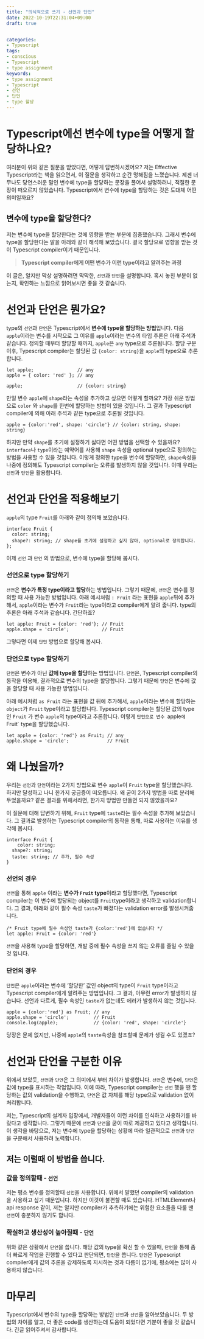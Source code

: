 ```yaml
---
title: "의식적으로 쓰기 - 선언과 단언"
date: 2022-10-19T22:31:04+09:00
draft: true


categories:
- Typescript
tags:
- conscious
- Typescript
- type assignment
keywords:
- type assignment
- Typescript
- 선언
- 단언
- type 할당
---
```


# Typescript에선 변수에 type을 어떻게 할당하나요?

여러분이 위와 같은 질문을 받았다면, 어떻게 답변하시겠어요? 저는 Effective Typescript라는 책을 읽으면서, 이 질문을 생각하고 순간 멍해짐을 느꼈습니다. 제겐 너무나도 당연스러운 말인 변수에 type을 할당하는 문장을 풀어서 설명하려니, 적절한 문장이 떠오르지 않았습니다. Typescript에서  변수에 type을 할당하는 것은 도대체 어떤 의미일까요?

## 변수에 type을 할당한다?

저는 변수에 type을 할당한다는 것에 영향을 받는 부분에 집중했습니다. 그래서 변수에 type을 할당한다는 말을 아래와 같이 해석해 보았습니다. 결국 할당으로 영향을 받는 것이 Typescript compiler이기 때문입니다.

> **Typescript compiler에게 어떤 변수가 이런 type이라고 알려주는 과정**
> 

 이 글은, 알지만 막상 설명하려면 막막한, `선언`과 `단언`을 설명합니다. 혹시 놓친 부분이 없는지, 확인하는 느낌으로 읽어보시면 좋을 것 같습니다.

# 선언과 단언은 뭔가요?

 type의 `선언`과 `단언`은 Typescript에서 **변수에 type을 할당하는 방법**입니다. 다음 `apple`이라는 변수를 시작으로 그 이유를  `apple`이라는 변수의 타입 추론은 아래 주석과 같습니다. 정의할 때부터 할당할 때까지, `apple`은 `any` type으로 추론됩니다. 할당 구문 이후, Typescript compiler는 할당된 값 `{color: string}`을 `apple`의 type으로 추론합니다.

```tsx
let apple;                // any
apple = { color: 'red' }; // any

apple;                    // {color: string}
```

만일 변수 `apple`에 `shape`라는 속성을 추가하고 싶으면 어떻게 할까요? 가장 쉬운 방법으로 `color` 와 `shape`를 한번에 할당하는 방법이 있을 것입니다. 그 결과 Typescript compiler에 의해 아래 주석과 같은 type으로 추론될 것입니다. 

```tsx
apple = {color:'red', shape: 'circle'} // {color: string, shape: string}
```

 하지만 만약 `shape`를 초기에 설정하기 싫다면 어떤 방법을 선택할 수 있을까요? `interface`나 `type`이라는 예약어를 사용해 `shape` 속성을 optional type으로 정의하는 방법을 사용할 수 있을 것입니다. 이렇게 정의한 type을 변수에 할당하면, `shape`속성을 나중에 정의해도 Typescript compiler는 오류를 발생하지 않을 것입니다. 이때 우리는 `선언`과 `단언`을 활용합니다.

# 선언과 단언을 적용해보기

`apple`의 type `Fruit`를 아래와 같이 정의해 보았습니다.

```tsx
interface Fruit {
  color: string;
  shape?: string; // shape를 초기에 설정하고 싶지 않아, optional로 정의합니다.
};
```

이제 `선언` 과 `단언` 의 방법으로, 변수에 type을 할당해 봅시다.

### 선언으로 type 할당하기

`선언`은 **변수가 특정 type이라고 할당**하는 방법입니다. 그렇기 때문에, `선언`은 변수를 정의할 때 사용 가능한 방법입니다. 아래 예시처럼 `: Fruit` 라는 표현을 `apple`뒤에 추가해서, `apple`이라는 변수가 `Fruit`라는 type이라고 compiler에게 알려 줍니다. type의 추론은 아래 주석과 같습니다. 간단하죠?

```tsx
let apple: Fruit = {color: 'red'}; // Fruit
apple.shape = 'circle';            // Fruit
```

그렇다면 이제 `단언` 방법으로 할당해 봅시다.

### 단언으로 type 할당하기

`단언`은 변수가 아닌 **값에 type을 할당**하는 방법입니다. `단언`은, Typescript compiler의 동작을 이용해, 결과적으로 변수의 type을 할당합니다. 그렇기 때문에 `단언`은 변수에 값을 할당할 때 사용 가능한 방법입니다. 

아래 예시처럼 `as Fruit` 라는 표현을 값 뒤에 추가해서, `apple`이라는 변수에 할당하는 `object`가 `Fruit` type이라고 할당합니다. Typescript compiler는 할당된 값의 type인 `Fruit` 가 변수 `apple`의 type이라고 추론합니다. 이렇게 `단언으로 변수 `apple`에 `Fruit` type을 할당했습니다.

```tsx
let apple = {color: 'red'} as Fruit; // any
apple.shape = 'circle';              // Fruit
```

# 왜 나눴을까?

우리는 `선언`과 `단언`이라는 2가지 방법으로 변수 `apple`이 `Fruit` type을 할당했습니다. 하지만 달성하고 나니 한가지 궁금증이 떠오릅니다. 왜 굳이 2가지 방법을 따로 분리해 두었을까요? 같은 결과를 위해서라면, 한가지 방법만 만들면 되지 않았을까요?

이 질문에 대해 답변하기 위해,  `Fruit` type에 `taste`라는 필수 속성을 추가해 보았습니다. 그 결과로 발생하는 Typescript compiler의 동작을 통해, 따로 사용하는 이유를 생각해 봅시다.

```tsx
interface Fruit {
	color: string;
  shape?: string;
  taste: string; // 추가, 필수 속성
}
```

### 선언의 경우

 `선언`을 통해 `apple` 이라는 **변수가 `Fruit` type**이라고 할당했다면, Typescript compiler는 이 변수에 할당되는 object를 `Fruit`type이라고 생각하고 validation합니다. 그 결과, 아래와 같이 필수 속성 `taste`가 빠졌다는 validation error를 발생시켜줍니다.

```tsx
/* Fruit type에 필수 속성인 taste가 {color:'red'}에 없습니다 */
let apple: Fruit = {color: 'red'} 
```

 `선언`을 사용해 type을 할당하면, 개발 중에 필수 속성을 쓰지 않는 오류를 줄일 수 있을 것 입니다.

### 단언의 경우

 `단언`은 `apple`이라는 변수에 ‘할당한’ 값인 object의 type이 `Fruit` type이라고 Typescript compiler에게 알려주는 방법입니다. 그 결과, 아무런 error가 발생하지 않습니다. 선언과 다르게, 필수 속성인 `taste`가 없는데도 에러가 발생하지 않는 것입니다.

```tsx
apple = {color:'red'} as Fruit; // any
apple.shape = 'circle';         // Fruit
console.log(apple);             // {color: 'red', shape: 'circle'}
```

 당장은 문제 없지만, 나중에 `apple`의 `taste`속성을 참조할때 문제가 생길 수도 있겠죠?

# 선언과 단언을 구분한 이유

위에서 보았듯, `선언`과 `단언`은 그 의미에서 부터 차이가 발생합니다. `선언`은 변수에, `단언`은 값에 type을 표시하는 작업입니다. 이에 따라, Typescript compiler는 `선언` 했을 땐 할당하는 값의 validation을 수행하고, `단언`은 값 자체를 해당 type으로 validation 없이 처리합니다.

 저는, Typescript의 설계자 입장에서, 개발자들이 이런 차이를 인식하고 사용하기를 바랐다고 생각합니다. 그렇기 때문에 `선언`과 `단언`을 굳이 따로 제공하고 있다고 생각합니다. 이 생각을 바탕으로, 저는 변수에 type을 할당하는 상황에 따라 일관적으로 `선언`과 `단언`을 구분해서 사용하려 노력합니다.

## 저는 이럴때 이 방법을 씁니다.

### 값을 정의할때 - `선언`

저는 평소 변수를 정의할때 `선언`을 사용합니다. 위에서 말했던 compiler의 validation을 사용하고 싶기 때문입니다. 하지만 이것이 불편할 때도 있습니다. HTMLElement나 api response 같이, 저는 알지만 compiler가 추측하기에는 위험한 요소들을 다룰 땐 `선언`이 충분하지 않기도 합니다.

### 확실하고 생산성이 높아질때 - `단언`

위와 같은 상황에서 `단언`을 씁니다. 해당 값의 type을 확신 할 수 있을때, `단언`을 통해 좀더 빠르게 작업을 진행할 수 있다고 판단되면, `단언`을 씁니다. `단언`은 Typescript compiler에게 값의 추론을 강제하도록 지시하는 것과 다름이 없기에, 평소에는 많이 사용하지 않습니다.

# 마무리

Typescript에서 변수의 type을 할당하는 방법인 `단언`과 `선언`을 알아보았습니다. 두 방법의 차이를 알고, 더 좋은 code를 생산하는데 도움이 되었다면 기분이 좋을 것 같습니다. 긴글 읽어주셔서 감사합니다.